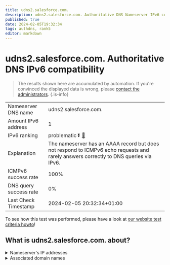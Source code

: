```yaml
---
title: udns2.salesforce.com.
description: udns2.salesforce.com. Authoritative DNS Nameserver IPv6 compatibility
published: true
date: 2024-02-05T19:32:34
tags: authdns, rank5
editor: markdown
---
```


# udns2.salesforce.com. Authoritative DNS IPv6 compatibility

> The results shown here are accumulated by automation. If you're convinced the displayed data is wrong, please [contact the administrators](/howto/chat). 
{.is-info}




|   |   |
| - | - |
| Nameserver DNS name | udns2.salesforce.com.
| Amount IPv6 address | 1
| IPv6 ranking | problematic :arrow_double_down: [🔗](/howto/ranking) |
| Explanation | The nameserver has an AAAA record but does not respond to ICMPv6 echo requests and rarely answers correctly to DNS queries via IPv6. |
| ICMPv6 success rate | 100%|
| DNS query success rate | 0% |
| Last Check Timestamp | 2024-02-05 20:32:34+01:00 |

To see how this test was performed, please have a look at [our website test criteria howto](/howto/testcriteria/authdns)!


## What is udns2.salesforce.com. about?




<details>
<summary>Nameserver's IP addresses</summary>

2001:502:ad09::8

</details>



<details>
<summary>Associated domain names</summary>

www.salesforce.com

</details>
